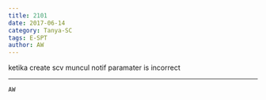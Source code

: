 ```yaml
---
title: 2101
date: 2017-06-14
category: Tanya-SC
tags: E-SPT
author: AW
---
```


ketika create scv muncul notif paramater is incorrect

---



`AW`
